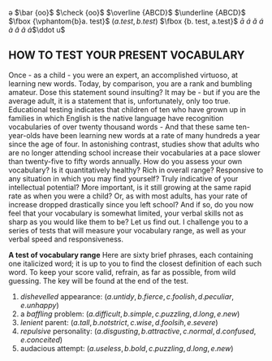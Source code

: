 ə
$\bar {oo}$
$\check {oo}$
$\overline {ABCD}$
$\underline {ABCD}$
$\fbox {\vphantom{b}a. test}$
$\left(a. test, b. test\right)$
$\fbox {b. test, a.test}$
$\bar a$
$\acute a$
$\check a$
$\acute a$
$\grave a$
$\hat a$
$\tilde a$
$\dot a$$\ddot u$

[//]: # "p 11"

## HOW TO TEST YOUR PRESENT VOCABULARY
Once - as a child - you were an expert, an accomplished  virtuoso, at learning new words.
    Today, by comparison, you are a rank and bumbling amateur.
    Dose this statement sound insulting?
    It may be - but if you are the average adult, it is a statement that is, unfortunately, only too true.
    Educational testing indicates that children of ten who have grown up in families in which English is the native language have recognition vocabularies of over twenty thousand words -
    And that these same ten-year-olds have been learning new words at a rate of many hundreds a year since the age of four.
    In astonishing contrast, studies show that adults who are no longer attending school increase their vocabularies at a pace slower than twenty-five to fifty words annually.
    How do you assess your own vocabulary?
    Is it quantitatively healthy?
    Rich in overall range?
    Responsive to any situation in which you may find yourself?
    Truly indicative of your intellectual potential?
    More important, is it still growing at the same rapid rate as when you were a child?
    Or, as with most adults, has your rate of increase dropped drastically since you left school? And if so, do you now feel that your vocabulary is somewhat limited, your verbal skills not as sharp as you would like them to be?
    Let us find out.
    I challenge you to a series of tests that will measure your vocabulary range, as well as your verbal speed and responsiveness.

[//]: # "p 12"

**A test of vocabulary range**
Here are sixty brief phrases, each containing one italicized word; it is up to you to find the closest definition of each such word. To keep your score valid, refrain, as far as possible, from wild guessing. The key will be found at the end of the test.

[//]:# "multiple choice"

1. *dishevelled* appearance: $\left( a. untidy, b. fierce, c. foolish, d. peculiar, e. unhappy \right)$
2. a *baffling* problem: $\left( a. difficult, b. simple, c. puzzling, d. long, e. new \right)$
3. *lenient* parent: $\left( a. tall, b. not strict, c. wise, d. foolsih, e. severe \right)$
4. *repulsive* personality: $\left( a. disgusting, b. attractive, c. normal, d. confused, e. conceited \right)$
5. audacious attempt: $\left( a. useless, b. bold, c. puzzling, d. long, e. new \right)$


<!--stackedit_data:
eyJoaXN0b3J5IjpbLTE3OTU3MDczNjIsLTE3OTgzOTMzMjgsLT
c2MDE3NzkxLC0xNjEwNzkyNTI5LC0xNTY5NTIzMjQwLDQ4MTQ5
MTc2MSwtMjI2ODY1MjQsLTEwMDk2NDQzNjksLTI2MjA2MDY4MC
wtMTg0MTUwODIxXX0=
-->